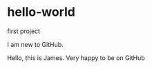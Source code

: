# hello-world
first project

I am new to GitHub. 

Hello, this is James. Very happy to be on GitHub
